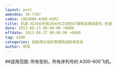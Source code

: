 ```yaml
---
layout: post
amendno: 39-7767
cadno: CAD2000-A300-01R2
title: 机身-在24长桁和26长桁之间的47隔框连接装配孔-检查
date: 2013-08-23 00:00:00 +0800
effdate: 2013-08-27 00:00:00 +0800
tag: A300
categories: 民航西北地区管理局适航审定处
author: 邢军
---
```


##适用范围:
所有型别，所有序列号的 A300-600飞机。

